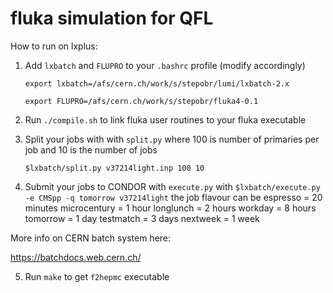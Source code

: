 # fluka simulation for QFL

How to run on lxplus:
1. Add `lxbatch` and `FLUPRO` to your `.bashrc` profile (modify accordingly)

    `export lxbatch=/afs/cern.ch/work/s/stepobr/lumi/lxbatch-2.x`
    
    `export FLUPRO=/afs/cern.ch/work/s/stepobr/fluka4-0.1`
    
2. Run `./compile.sh` to link fluka user routines to your fluka executable
3. Split your jobs with with `split.py` where 100 is number of primaries per job and 10 is the number of jobs

    `$lxbatch/split.py v37214light.inp 100 10`
4. Submit your jobs to CONDOR with `execute.py` with `$lxbatch/execute.py -e CMSpp -q tomorrow v37214light` the job flavour can be 
espresso = 20 minutes
microcentury = 1 hour
longlunch  = 2 hours
workday = 8 hours
tomorrow = 1 day
testmatch = 3 days
nextweek = 1 week


More info on CERN batch system here:

https://batchdocs.web.cern.ch/

5. Run `make` to get `f2hepmc` executable
